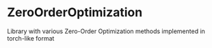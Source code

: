 # ZeroOrderOptimization
Library with various Zero-Order Optimization methods implemented in torch-like format

